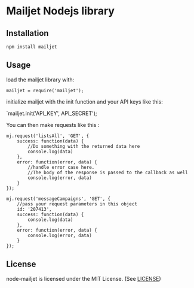 Mailjet Nodejs library
======================

Installation
-----------

`npm install mailjet`

Usage
-----

load the mailjet library with:

`mailjet = require('mailjet');`

initialize mailjet with the init function and your API keys like this:

`mailjet.init('API_KEY', API_SECRET');

You can then make requests like this :

    mj.request('listsAll', 'GET', {
        success: function(data) {
            //Do something with the returned data here
            console.log(data)
        },
        error: function(error, data) {
            //handle error case here.
            //The body of the response is passed to the callback as well
            console.log(error, data)
        }
    });

    mj.request('messageCampaigns', 'GET', {
        //pass your request parameters in this object
        id: '207413',
        success: function(data) {
            console.log(data)
        },
        error: function(error, data) {
            console.log(error, data)
        }
    });


License
-------

node-mailjet is licensed under the MIT License. (See [LICENSE](LICENSE.md))
